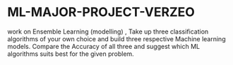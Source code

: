 # ML-MAJOR-PROJECT-VERZEO
 work on Ensemble Learning (modelling) , Take up three classification algorithms of your own choice and build three respective Machine learning models. Compare the Accuracy of all three and suggest which ML algorithms suits best for the given problem.
